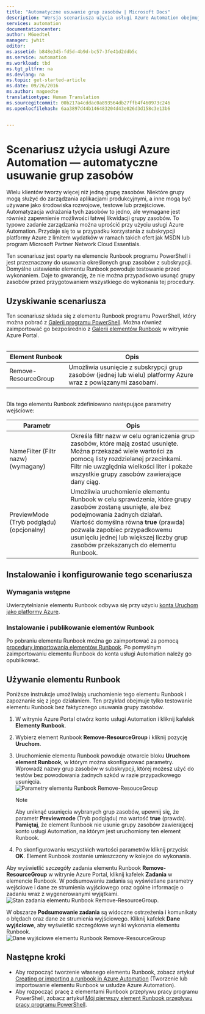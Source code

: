 ```yaml
---
title: "Automatyczne usuwanie grup zasobów | Microsoft Docs"
description: "Wersja scenariusza użycia usługi Azure Automation obejmująca wykorzystanie przepływu pracy programu PowerShell i elementów Runbook umożliwiających usunięcie wszystkich grupy zasobów w subskrypcji."
services: automation
documentationcenter: 
author: MGoedtel
manager: jwhit
editor: 
ms.assetid: b848e345-fd5d-4b9d-bc57-3fe41d2ddb5c
ms.service: automation
ms.workload: tbd
ms.tgt_pltfrm: na
ms.devlang: na
ms.topic: get-started-article
ms.date: 09/26/2016
ms.author: magoedte
translationtype: Human Translation
ms.sourcegitcommit: 00b217a4cddac0a893564db27ffb4f460973c246
ms.openlocfilehash: 6aa3897d44b146483204d43e026d3d158c3e13b6


---
```

# <a name="azure-automation-scenario-automate-removal-of-resource-groups"></a>Scenariusz użycia usługi Azure Automation — automatyczne usuwanie grup zasobów
Wielu klientów tworzy więcej niż jedną grupę zasobów. Niektóre grupy mogą służyć do zarządzania aplikacjami produkcyjnymi, a inne mogą być używane jako środowiska rozwojowe, testowe lub przejściowe. Automatyzacja wdrażania tych zasobów to jedno, ale wymagane jest również zapewnienie możliwości łatwej likwidacji grupy zasobów. To typowe zadanie zarządzania można uprościć przy użyciu usługi Azure Automation. Przydaje się to w przypadku korzystania z subskrypcji platformy Azure z limitem wydatków w ramach takich ofert jak MSDN lub program Microsoft Partner Network Cloud Essentials.

Ten scenariusz jest oparty na elemencie Runbook programu PowerShell i jest przeznaczony do usuwania określonych grup zasobów z subskrypcji. Domyślne ustawienie elementu Runbook powoduje testowanie przed wykonaniem. Daje to gwarancję, że nie można przypadkowo usunąć grupy zasobów przed przygotowaniem wszystkiego do wykonania tej procedury.   

## <a name="getting-the-scenario"></a>Uzyskiwanie scenariusza
Ten scenariusz składa się z elementu Runbook programu PowerShell, który można pobrać z [Galerii programu PowerShell](https://www.powershellgallery.com/packages/Remove-ResourceGroup/1.0/DisplayScript). Można również zaimportować go bezpośrednio z [Galerii elementów Runbook](automation-runbook-gallery.md) w witrynie Azure Portal.<br><br>

| Element Runbook | Opis |
| --- | --- |
| Remove-ResourceGroup |Umożliwia usunięcie z subskrypcji grup zasobów (jednej lub wielu) platformy Azure wraz z powiązanymi zasobami. |

<br>
Dla tego elementu Runbook zdefiniowano następujące parametry wejściowe:

| Parametr | Opis |
| --- | --- |
| NameFilter (Filtr nazw) (wymagany) |Określa filtr nazw w celu ograniczenia grup zasobów, które mają zostać usunięte. Można przekazać wiele wartości za pomocą listy rozdzielanej przecinkami.<br>Filtr nie uwzględnia wielkości liter i pokaże wszystkie grupy zasobów zawierające dany ciąg. |
| PreviewMode (Tryb podglądu) (opcjonalny) |Umożliwia uruchomienie elementu Runbook w celu sprawdzenia, które grupy zasobów zostaną usunięte, ale bez podejmowania żadnych działań.<br>Wartość domyślna równa **true** (prawda) pozwala zapobiec przypadkowemu usunięciu jednej lub większej liczby grup zasobów przekazanych do elementu Runbook. |

## <a name="install-and-configure-this-scenario"></a>Instalowanie i konfigurowanie tego scenariusza
### <a name="prerequisites"></a>Wymagania wstępne
Uwierzytelnianie elementu Runbook odbywa się przy użyciu [konta Uruchom jako platformy Azure](automation-sec-configure-azure-runas-account.md).    

### <a name="install-and-publish-the-runbooks"></a>Instalowanie i publikowanie elementów Runbook
Po pobraniu elementu Runbook można go zaimportować za pomocą [procedury importowania elementów Runbook](automation-creating-importing-runbook.md#importing-a-runbook-from-a-file-into-azure-automation). Po pomyślnym zaimportowaniu elementu Runbook do konta usługi Automation należy go opublikować.

## <a name="using-the-runbook"></a>Używanie elementu Runbook
Poniższe instrukcje umożliwiają uruchomienie tego elementu Runbook i zapoznanie się z jego działaniem. Ten przykład obejmuje tylko testowanie elementu Runbook bez faktycznego usuwania grupy zasobów.  

1. W witrynie Azure Portal otwórz konto usługi Automation i kliknij kafelek **Elementy Runbook**.
2. Wybierz element Runbook **Remove-ResourceGroup** i kliknij pozycję **Uruchom**.
3. Uruchomienie elementu Runbook powoduje otwarcie bloku **Uruchom element Runbook**, w którym można skonfigurować parametry. Wprowadź nazwy grup zasobów w subskrypcji, której możesz użyć do testów bez powodowania żadnych szkód w razie przypadkowego usunięcia.<br> ![Parametry elementu Runbook Remove-ResouceGroup](media/automation-scenario-remove-resourcegroup/remove-resourcegroup-input-parameters.png)

   > [!NOTE]
   > Aby uniknąć usunięcia wybranych grup zasobów, upewnij się, że parametr **Previewmode** (Tryb podglądu) ma wartość **true** (prawda).  **Pamiętaj**, że element Runbook nie usunie grupy zasobów zawierającej konto usługi Automation, na którym jest uruchomiony ten element Runbook.  
   >
   >
4. Po skonfigurowaniu wszystkich wartości parametrów kliknij przycisk **OK**. Element Runbook zostanie umieszczony w kolejce do wykonania.  

Aby wyświetlić szczegóły zadania elementu Runbook **Remove-ResourceGroup** w witrynie Azure Portal, kliknij kafelek **Zadania** w elemencie Runbook. W podsumowaniu zadania są wyświetlane parametry wejściowe i dane ze strumienia wyjściowego oraz ogólne informacje o zadaniu wraz z wygenerowanymi wyjątkami.<br> ![Stan zadania elementu Runbook Remove-ResourceGroup](media/automation-scenario-remove-resourcegroup/remove-resourcegroup-runbook-job-status.png).

W obszarze **Podsumowanie zadania** są widoczne ostrzeżenia i komunikaty o błędach oraz dane ze strumienia wyjściowego. Kliknij kafelek **Dane wyjściowe**, aby wyświetlić szczegółowe wyniki wykonania elementu Runbook.<br> ![Dane wyjściowe elementu Runbook Remove-ResourceGroup](media/automation-scenario-remove-resourcegroup/remove-resourcegroup-runbook-job-output.png)

## <a name="next-steps"></a>Następne kroki
* Aby rozpocząć tworzenie własnego elementu Runbook, zobacz artykuł [Creating or importing a runbook in Azure Automation](automation-creating-importing-runbook.md) (Tworzenie lub importowanie elementu Runbook w usłudze Azure Automation).
* Aby rozpocząć pracę z elementami Runbook przepływu pracy programu PowerShell, zobacz artykuł [Mój pierwszy element Runbook przepływu pracy programu PowerShell](automation-first-runbook-textual.md).



<!--HONumber=Nov16_HO2-->



